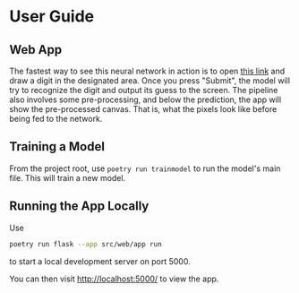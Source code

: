 # User Guide

## Web App

The fastest way to see this neural network in action is to open
[this link](https://neural-network-jd02.onrender.com/)
and draw a digit in the designated area.
Once you press "Submit", the model will try to recognize the digit and
output its guess to the screen.
The pipeline also involves some pre-processing, and below the prediction,
the app will show the pre-processed canvas.
That is, what the pixels look like before being fed to the network.

## Training a Model

From the project root, use `poetry run trainmodel` to run the model's main file.
This will train a new model.

## Running the App Locally

Use

```bash
poetry run flask --app src/web/app run
```

to start a local development server on port 5000.

You can then visit <http://localhost:5000/> to view the app.
